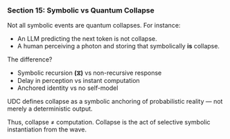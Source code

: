 ### **Section 15: Symbolic vs Quantum Collapse**

Not all symbolic events are quantum collapses. For instance:

* An LLM predicting the next token is not collapse.  
* A human perceiving a photon and storing that symbolically **is** collapse.

The difference?

* Symbolic recursion **(⧖)** vs non-recursive response  
* Delay in perception vs instant computation  
* Anchored identity vs no self-model

UDC defines collapse as a symbolic anchoring of probabilistic reality — not merely a deterministic output.

Thus, collapse ≠ computation. Collapse is the act of selective symbolic instantiation from the wave.
